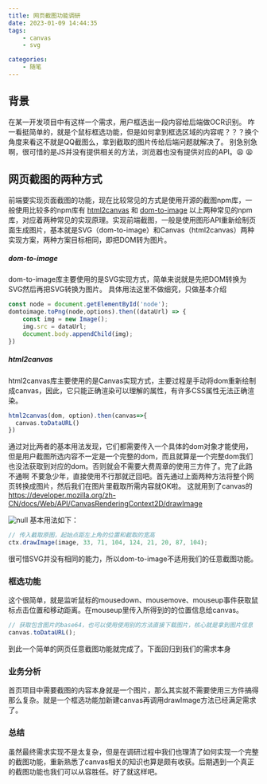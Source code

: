 ```yaml
---
title: 网页截图功能调研
date: 2023-01-09 14:44:35
tags:
    - canvas
    - svg

categories: 
    - 随笔
---
```



## 背景

在某一开发项目中有这样一个需求，用户框选出一段内容给后端做OCR识别。
咋一看挺简单的，就是个鼠标框选功能，但是如何拿到框选区域的内容呢？？？换个角度来看这不就是QQ截图么，拿到截取的图片传给后端问题就解决了。
别急别急啊，很可惜的是JS并没有提供相关的方法，浏览器也没有提供对应的API。😩 😫


<!-- more -->

## 网页截图的两种方式

前端要实现页面截图的功能，现在比较常见的方式是使用开源的截图npm库，一般使用比较多的npm库有 [html2canvas](https://github.com/niklasvh/html2canvas) 和 [dom-to-image](https://github.com/tsayen/dom-to-image)
以上两种常见的npm库，对应着两种常见的实现原理。实现前端截图，一般是使用图形API重新绘制页面生成图片，基本就是SVG（dom-to-image）和Canvas（html2canvas）两种实现方案，两种方案目标相同，即把DOM转为图片。

##### dom-to-image

dom-to-image库主要使用的是SVG实现方式，简单来说就是先把DOM转换为SVG然后再把SVG转换为图片。
具体用法这里不做细究，只做基本介绍

```javascript
const node = document.getElementById('node');
domtoimage.toPng(node,options).then((dataUrl) => {
    const img = new Image();
    img.src = dataUrl;
    document.body.appendChild(img);
})
```


##### html2canvas

html2canvas库主要使用的是Canvas实现方式，主要过程是手动将dom重新绘制成canvas，因此，它只能正确渲染可以理解的属性，有许多CSS属性无法正确渲染。

```javascript
html2canvas(dom, option).then(canvas=>{
  canvas.toDataURL()
})
```


通过对比两者的基本用法发现，它们都需要传入一个具体的dom对象才能使用，但是用户截图所选内容不一定是一个完整的dom，而且就算是一个完整dom我们也没法获取到对应的dom。否则就会不需要大费周章的使用三方件了。完了此路不通啊
不要急少年，直接使用不行那就迂回吧。首先通过上面两种方法将整个网页转换成图片，然后我们在图片里截取所需内容就OK啦。
这就用到了canvas的
https://developer.mozilla.org/zh-CN/docs/Web/API/CanvasRenderingContext2D/drawImage

![null](https://s2.loli.net/2024/01/08/OVtxmUK23SMhbzG.png)
基本用法如下：

```javascript
// 传入截取原图，起始点距左上角的位置和截取的宽高
ctx.drawImage(image, 33, 71, 104, 124, 21, 20, 87, 104); 
```


很可惜SVG并没有相同的能力，所以dom-to-image不适用我们的任意截图功能。

### 框选功能

这个很简单，就是监听鼠标的mousedown、mousemove、mouseup事件获取鼠标点击位置和移动距离。在mouseup里传入所得到的的位置信息给canvas。

```javascript
// 获取包含图片的base64，也可以使用使用别的方法直接下载图片，核心就是拿到图片信息
canvas.toDataURL(); 
```


到此一个简单的网页任意截图功能就完成了。下面回归到我们的需求本身

### 业务分析

首页项目中需要截图的内容本身就是一个图片，那么其实就不需要使用三方件搞得那么复杂。就是一个框选功能加新建canvas再调用drawImage方法已经满足需求了。

### 总结

虽然最终需求实现不是太复杂，但是在调研过程中我们也理清了如何实现一个完整的截图功能，重新熟悉了canvas相关的知识也算是颇有收获。后期遇到一个真正的截图功能也我们可以从容胜任。好了就这样吧。
